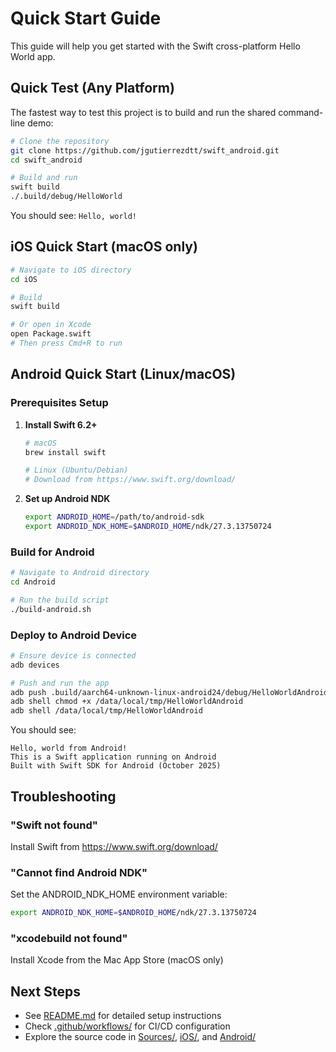 # Quick Start Guide

This guide will help you get started with the Swift cross-platform Hello World app.

## Quick Test (Any Platform)

The fastest way to test this project is to build and run the shared command-line demo:

```bash
# Clone the repository
git clone https://github.com/jgutierrezdtt/swift_android.git
cd swift_android

# Build and run
swift build
./.build/debug/HelloWorld
```

You should see: `Hello, world!`

## iOS Quick Start (macOS only)

```bash
# Navigate to iOS directory
cd iOS

# Build
swift build

# Or open in Xcode
open Package.swift
# Then press Cmd+R to run
```

## Android Quick Start (Linux/macOS)

### Prerequisites Setup

1. **Install Swift 6.2+**
   ```bash
   # macOS
   brew install swift
   
   # Linux (Ubuntu/Debian)
   # Download from https://www.swift.org/download/
   ```

2. **Set up Android NDK**
   ```bash
   export ANDROID_HOME=/path/to/android-sdk
   export ANDROID_NDK_HOME=$ANDROID_HOME/ndk/27.3.13750724
   ```

### Build for Android

```bash
# Navigate to Android directory
cd Android

# Run the build script
./build-android.sh
```

### Deploy to Android Device

```bash
# Ensure device is connected
adb devices

# Push and run the app
adb push .build/aarch64-unknown-linux-android24/debug/HelloWorldAndroid /data/local/tmp/
adb shell chmod +x /data/local/tmp/HelloWorldAndroid
adb shell /data/local/tmp/HelloWorldAndroid
```

You should see:
```
Hello, world from Android!
This is a Swift application running on Android
Built with Swift SDK for Android (October 2025)
```

## Troubleshooting

### "Swift not found"
Install Swift from https://www.swift.org/download/

### "Cannot find Android NDK"
Set the ANDROID_NDK_HOME environment variable:
```bash
export ANDROID_NDK_HOME=$ANDROID_HOME/ndk/27.3.13750724
```

### "xcodebuild not found"
Install Xcode from the Mac App Store (macOS only)

## Next Steps

- See [README.md](README.md) for detailed setup instructions
- Check [.github/workflows/](.github/workflows/) for CI/CD configuration
- Explore the source code in [Sources/](Sources/), [iOS/](iOS/), and [Android/](Android/)
